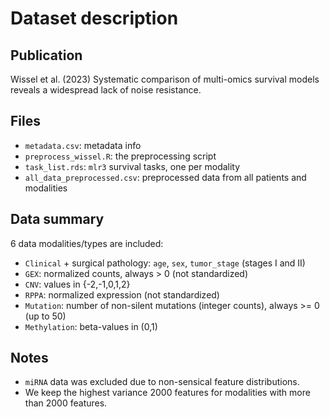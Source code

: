 # Dataset description

## Publication

Wissel et al. (2023) Systematic comparison of multi-omics survival models reveals a widespread lack of noise resistance.

## Files

- `metadata.csv`: metadata info
- `preprocess_wissel.R`: the preprocessing script
- `task_list.rds`: `mlr3` survival tasks, one per modality
- `all_data_preprocessed.csv`: preprocessed data from all patients and modalities

## Data summary

6 data modalities/types are included:

- `Clinical` + surgical pathology: `age`, `sex`, `tumor_stage` (stages I and II)
- `GEX`: normalized counts, always > 0 (not standardized)
- `CNV`: values in {-2,-1,0,1,2}
- `RPPA`: normalized expression (not standardized)
- `Mutation`: number of non-silent mutations (integer counts), always >= 0 (up to 50)
- `Methylation`: beta-values in (0,1)

## Notes

- `miRNA` data was excluded due to non-sensical feature distributions.
- We keep the highest variance 2000 features for modalities with more than 2000 features.
